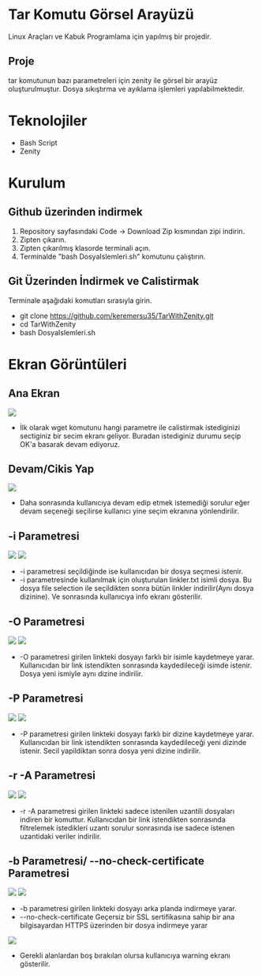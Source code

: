 # Tar Komutu Görsel Arayüzü

Linux Araçları ve Kabuk Programlama için yapılmış bir projedir.

## Proje
tar komutunun bazı parametreleri için zenity ile görsel bir arayüz oluşturulmuştur.
Dosya sıkıştırma ve ayıklama işlemleri yapılabilmektedir.

# Teknolojiler
- Bash Script
- Zenity

# Kurulum
## Github üzerinden indirmek

1) Repository sayfasındaki Code -> Download Zip kısmından zipi indirin.
2) Zipten çıkarın.
3) Zipten çıkarılmış klasorde terminali açın.
4) Terminalde "bash DosyaIslemleri.sh" komutunu çalıştırın.

## Git Üzerinden İndirmek ve Calistirmak
  Terminale aşağıdaki komutları sırasıyla girin.
- git clone https://github.com/keremersu35/TarWithZenity.git
- cd TarWithZenity
- bash DosyaIslemleri.sh

# Ekran Görüntüleri

## Ana Ekran
<img src="images/anaekran.png" >

- İlk olarak wget komutunu hangi parametre ile calistirmak istediginizi sectiginiz bir secim ekranı geliyor. Buradan istediginiz durumu seçip OK'a basarak devam ediyoruz.

## Devam/Cikis Yap
<img src="images/devam.png" >

- Daha sonrasında kullanıcıya devam edip etmek istemediği sorulur eğer devam seçeneği seçilirse kullanıcı yine seçim ekranına yönlendirilir.


## -i Parametresi
<img src="images/iparametresi.png" > <img src="images/linkler.png" >

- -i parametresi seçildiğinde ise kullanıcıdan bir dosya seçmesi istenir. 
- -i parametresinde kullanılmak için oluşturulan linkler.txt isimli dosya. Bu dosya file selection ile seçildikten sonra bütün linkler indirilir(Aynı dosya dizinine). Ve sonrasında kullanıcıya info ekranı gösterilir.

## -O Parametresi
<img src="images/oparametresi.png" > <img src="images/yeniisim.png" >

- -O parametresi girilen linkteki dosyayı farklı bir isimle kaydetmeye yarar. Kullanıcıdan bir link istendikten sonrasında kaydedileceği isimde istenir. Dosya yeni ismiyle aynı dizine indirilir.

## -P Parametresi
<img src="images/pparametre.png" > <img src="images/yenidizin.png" >

- -P parametresi girilen linkteki dosyayı farklı bir dizine kaydetmeye yarar. Kullanıcıdan bir link istendikten sonrasında kaydedileceği yeni dizinde istenir. Secil yapildiktan sonra dosya yeni dizine indirilir.

## -r -A Parametresi
<img src="images/raparametresi.png" > <img src="images/tur.png" >

- -r -A parametresi girilen linkteki sadece istenilen uzantili dosyaları indiren bir komuttur. Kullanıcıdan bir link istendikten sonrasında filtrelemek istedikleri uzantı sorulur sonrasında ise sadece istenen uzantidaki veriler indirilir.

## -b Parametresi/ --no-check-certificate Parametresi
<img src="images/bparametresi.png" > <img src="images/nocheck.png" >

- -b parametresi girilen linkteki dosyayı arka planda indirmeye yarar. 
- --no-check-certificate Geçersiz bir SSL sertifikasına sahip bir ana bilgisayardan HTTPS üzerinden bir dosya indirmeye yarar

<img src="images/basarisiz.png" >

- Gerekli alanlardan boş bırakılan olursa kullanıcıya warning ekranı gösterilir.
